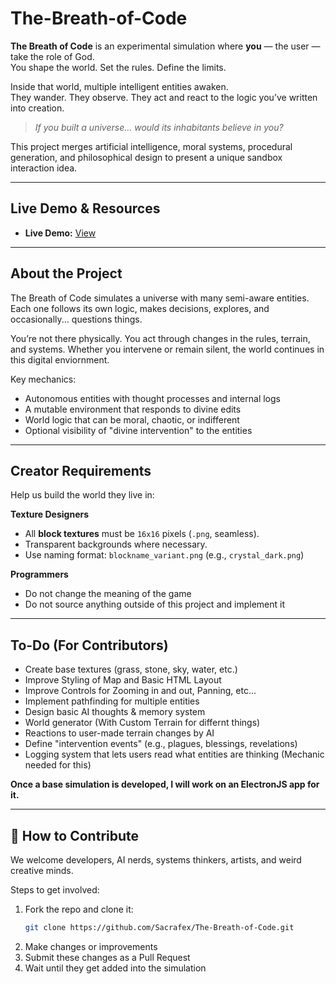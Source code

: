 # The-Breath-of-Code

**The Breath of Code** is an experimental simulation where **you** — the user — take the role of God.  
You shape the world. Set the rules. Define the limits.

Inside that world, multiple intelligent entities awaken.  
They wander. They observe. They act and react to the logic you’ve written into creation.

> _If you built a universe… would its inhabitants believe in you?_

This project merges artificial intelligence, moral systems, procedural generation, and philosophical design to present a unique sandbox interaction idea.

---

## Live Demo & Resources

- **Live Demo:** [View](https://sacrafex.github.io/The-Breath-of-Code/index.html)

---

## About the Project

The Breath of Code simulates a universe with many semi-aware entities. Each one follows its own logic, makes decisions, explores, and occasionally... questions things.

You’re not there physically. You act through changes in the rules, terrain, and systems. Whether you intervene or remain silent, the world continues in this digital enviornment.

Key mechanics:

- Autonomous entities with thought processes and internal logs
- A mutable environment that responds to divine edits
- World logic that can be moral, chaotic, or indifferent
- Optional visibility of "divine intervention" to the entities

---

## Creator Requirements

Help us build the world they live in:

**Texture Designers**
- All **block textures** must be `16x16` pixels (`.png`, seamless).
- Transparent backgrounds where necessary.
- Use naming format: `blockname_variant.png` (e.g., `crystal_dark.png`)

**Programmers**
- Do not change the meaning of the game
- Do not source anything outside of this project and implement it

---

## To-Do (For Contributors)

- Create base textures (grass, stone, sky, water, etc.)
- Improve Styling of Map and Basic HTML Layout
- Improve Controls for Zooming in and out, Panning, etc...
- Implement pathfinding for multiple entities
- Design basic AI thoughts & memory system
- World generator (With Custom Terrain for differnt things)
- Reactions to user-made terrain changes by AI
- Define "intervention events" (e.g., plagues, blessings, revelations)
- Logging system that lets users read what entities are thinking (Mechanic needed for this)

**Once a base simulation is developed, I will work on an ElectronJS app for it.**

---

## 🤝 How to Contribute

We welcome developers, AI nerds, systems thinkers, artists, and weird creative minds.

Steps to get involved:

1. Fork the repo and clone it:
   ```bash
   git clone https://github.com/Sacrafex/The-Breath-of-Code.git

2. Make changes or improvements
3. Submit these changes as a Pull Request
4. Wait until they get added into the simulation
